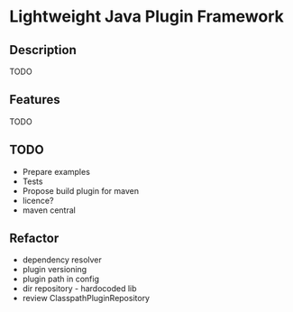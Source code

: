 # Lightweight Java Plugin Framework

## Description
TODO

## Features
TODO

## TODO
- Prepare examples
- Tests
- Propose build plugin for maven
- licence?
- maven central

## Refactor
- dependency resolver
- plugin versioning
- plugin path in config
- dir repository - hardocoded lib
- review ClasspathPluginRepository

